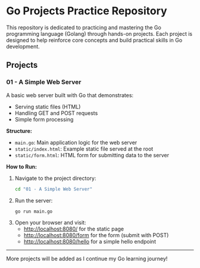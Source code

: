 # Go Projects Practice Repository

This repository is dedicated to practicing and mastering the Go programming language (Golang) through hands-on projects. Each project is designed to help reinforce core concepts and build practical skills in Go development.

## Projects

### 01 - A Simple Web Server
A basic web server built with Go that demonstrates:
- Serving static files (HTML)
- Handling GET and POST requests
- Simple form processing

**Structure:**
- `main.go`: Main application logic for the web server
- `static/index.html`: Example static file served at the root
- `static/form.html`: HTML form for submitting data to the server

**How to Run:**
1. Navigate to the project directory:
   ```sh
   cd "01 - A Simple Web Server"
   ```
2. Run the server:
   ```sh
   go run main.go
   ```
3. Open your browser and visit:
   - [http://localhost:8080/](http://localhost:8080/) for the static page
   - [http://localhost:8080/form](http://localhost:8080/form) for the form (submit with POST)
   - [http://localhost:8080/hello](http://localhost:8080/hello) for a simple hello endpoint

---

More projects will be added as I continue my Go learning journey!
